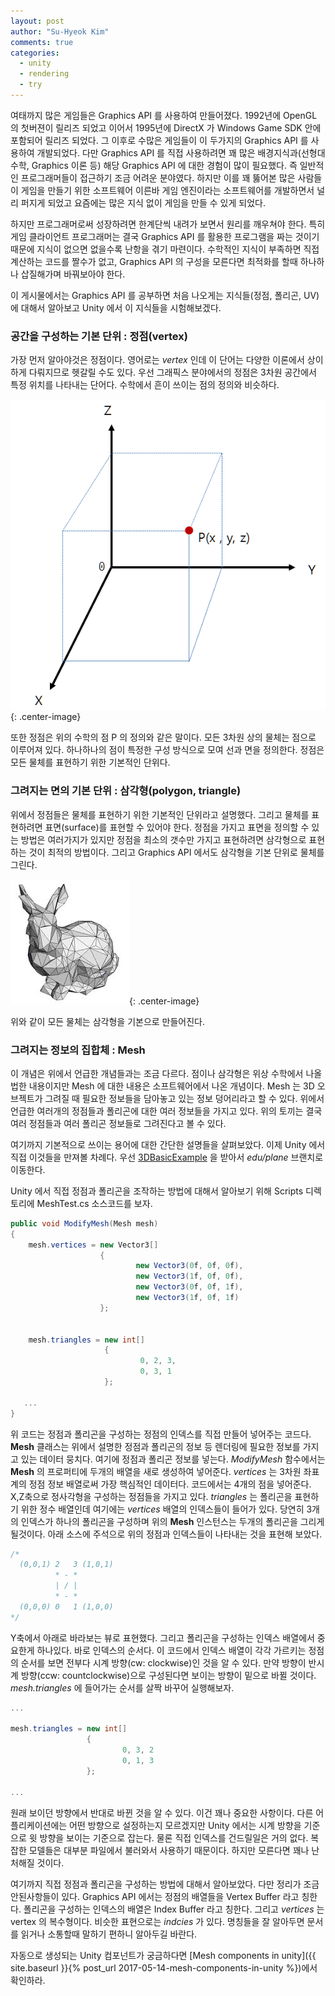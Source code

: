 ```yaml
---
layout: post
author: "Su-Hyeok Kim"
comments: true
categories:
  - unity
  - rendering
  - try
---
```


여태까지 많은 게임들은 Graphics API 를 사용하여 만들어졌다. 1992년에 OpenGL 의 첫버젼이 릴리즈 되었고 이어서 1995년에 DirectX 가 Windows Game SDK 안에 포함되어 릴리즈 되었다. 그 이후로 수많은 게임들이 이 두가지의 Graphics API 를 사용하여 개발되었다. 다만 Graphics API 를 직접 사용하려면 꽤 많은 배경지식과(선형대수학, Graphics 이론 등) 해당 Graphics API 에 대한 경험이 많이 필요했다. 즉 일반적인 프로그래머들이 접근하기 조금 어려운 분야였다. 하지만 이를 꽤 뚫어본 많은 사람들이 게임을 만들기 위한 소프트웨어 이른바 게임 엔진이라는 소프트웨어를 개발하면서 널리 퍼지게 되었고  요즘에는 많은 지식 없이 게임을 만들 수 있게 되었다.

하지만 프로그래머로써 성장하려면 한계단씩 내려가 보면서 원리를 깨우쳐야 한다. 특히 게임 클라이언트 프로그래머는 결국 Graphics API 를 활용한 프로그램을 짜는 것이기 때문에 지식이 없으면 없을수록 난항을 겪기 마련이다. 수학적인 지식이 부족하면 직접 계산하는 코드를 짤수가 없고, Graphics API 의 구성을 모른다면 최적화를 할때 하나하나 삽질해가며 바꿔보아야 한다.

이 게시물에서는 Graphics API 를 공부하면 처음 나오게는 지식들(정점, 폴리곤, UV)에 대해서 알아보고 Unity 에서 이 지식들을 시험해보겠다.

<!-- more -->

### 공간을 구성하는 기본 단위 : 정점(vertex)

가장 먼저 알아야것은 정점이다. 영어로는 _vertex_ 인데 이 단어는 다양한 이론에서 상이하게 다뤄지므로 헷갈릴 수도 있다. 우선 그래픽스 분야에서의 정점은 3차원 공간에서 특정 위치를 나타내는 단어다. 수학에서 흔이 쓰이는 점의 정의와 비슷하다.

![Position P in math](/images/position_p.png){: .center-image}

또한 정점은 위의 수학의 점 P 의 정의와 같은 말이다. 모든 3차원 상의 물체는 점으로 이루어져 있다. 하나하나의 점이 특정한 구성 방식으로 모여 선과 면을 정의한다. 정점은 모든 물체를 표현하기 위한 기본적인 단위다.

### 그려지는 면의 기본 단위 : 삼각형(polygon, triangle)

위에서 정점들은 물체를 표현하기 위한 기본적인 단위라고 설명했다. 그리고 물체를 표현하려면 표면(surface)를 표현할 수 있어야 한다. 정점을 가지고 표면을 정의할 수 있는 방법은 여러가지가 있지만 정점을 최소의 갯수만 가지고 표현하려면 삼각형으로 표현하는 것이 최적의 방법이다. 그리고 Graphics API 에서도 삼각형을 기본 단위로 물체를 그린다.

![Rabbit](/images/rabbit_polygons.jpg){: .center-image}

위와 같이 모든 물체는 삼각형을 기본으로 만들어진다.

### 그려지는 정보의 집합체 : Mesh

이 개념은 위에서 언급한 개념들과는 조금 다르다. 점이나 삼각형은 위상 수학에서 나올법한 내용이지만 Mesh 에 대한 내용은 소프트웨어에서 나온 개념이다. Mesh 는 3D 오브젝트가 그려질 때 필요한 정보들을 담아놓고 있는 정보 덩어리라고 할 수 있다. 위에서 언급한 여러개의 정점들과 폴리곤에 대한 여러 정보들을 가지고 있다. 위의 토끼는 결국 여러 정점들과 여러 폴리곤 정보들로 그려진다고 볼 수 있다.

여기까지 기본적으로 쓰이는 용어에 대한 간단한 설명들을 살펴보았다. 이제 Unity 에서 직접 이것들을 만져볼 차례다. 우선 [3DBasicExample](https://github.com/hrmrzizon/3DBasicExample) 을 받아서 _edu/plane_ 브랜치로 이동한다.

Unity 에서 직접 정점과 폴리곤을 조작하는 방법에 대해서 알아보기 위해 Scripts 디렉토리에 MeshTest.cs 소스코드를 보자.

```c#
public void ModifyMesh(Mesh mesh)
{
    mesh.vertices = new Vector3[]
                    {
                            new Vector3(0f, 0f, 0f),
                            new Vector3(1f, 0f, 0f),
                            new Vector3(0f, 0f, 1f),
                            new Vector3(1f, 0f, 1f)
                    };


    mesh.triangles = new int[]
                     {
                             0, 2, 3,
                             0, 3, 1
                     };

   ...
}
```

위 코드는 정점과 폴리곤을 구성하는 정점의 인덱스를 직접 만들어 넣어주는 코드다. __Mesh__ 클래스는 위에서 설명한 정점과 폴리곤의 정보 등 렌더링에 필요한 정보를 가지고 있는 데이터 뭉치다. 여기에 정점과 폴리곤 정보를 넣는다. _ModifyMesh_ 함수에서는 __Mesh__ 의 프로퍼티에 두개의 배열을 새로 생성하여 넣어준다. _vertices_ 는 3차원 좌표계의 정점 정보 배열로써 가장 핵심적인 데이터다. 코드에서는 4개의 점을 넣어준다. X,Z축으로 정사각형을 구성하는 정점들을 가지고 있다. _triangles_ 는 폴리곤을 표현하기 위한 정수 배열인데 여기에는 _vertices_ 배열의 인덱스들이 들어가 있다. 당연히 3개의 인덱스가 하나의 폴리곤을 구성하며 위의 __Mesh__ 인스턴스는 두개의 폴리곤을 그리게 될것이다. 아래 소스에 주석으로 위의 정점과 인덱스들이 나타내는 것을 표현해 보았다.

``` c#
/*
  (0,0,1) 2   3 (1,0,1)
          * - *
          | / |
          * - *
  (0,0,0) 0   1 (1,0,0)
*/
```

Y축에서 아래로 바라보는 뷰로 표현했다. 그리고 폴리곤을 구성하는 인덱스 배열에서 중요한게 하나있다. 바로 인덱스의 순서다. 이 코드에서 인덱스 배열이 각각 가르키는 정점의 순서를 보면 전부다 시계 방향(cw: clockwise)인 것을 알 수 있다. 만약 방향이 반시계 방향(ccw: countclockwise)으로 구성된다면 보이는 방향이 밑으로 바뀔 것이다. _mesh.triangles_ 에 들어가는 순서를 살짝 바꾸어 실행해보자.

```c#
...

mesh.triangles = new int[]
                 {
                         0, 3, 2
                         0, 1, 3
                 };

...
```

원래 보이던 방향에서 반대로 바뀐 것을 알 수 있다. 이건 꽤나 중요한 사항이다. 다른 어플리케이션에는 어떤 방향으로 설정하는지 모르겠지만 Unity 에서는 시계 방향을 기준으로 윗 방향을 보이는 기준으로 잡는다. 물론 직접 인덱스를 건드릴일은 거의 없다. 복잡한 모델들은 대부분 파일에서 불러와서 사용하기 때문이다. 하지만 모른다면 꽤나 난처해질 것이다.

여기까지 직접 정점과 폴리곤을 구성하는 방법에 대해서 알아보았다. 다만 정리가 조금 안된사항들이 있다. Graphics API 에서는 정점의 배열들을 Vertex Buffer 라고 칭한다. 폴리곤을 구성하는 인덱스의 배열은 Index Buffer 라고 칭한다. 그리고 _vertices_ 는 vertex 의 복수형이다. 비슷한 표현으로는 _indcies_ 가 있다. 명칭들을 잘 알아두면 문서를 읽거나 소통할때 말하기 편하니 알아두길 바란다.

자동으로 생성되는 Unity 컴포넌트가 궁금하다면 [Mesh components in unity]({{ site.baseurl }}{% post_url 2017-05-14-mesh-components-in-unity %})에서 확인하라.
